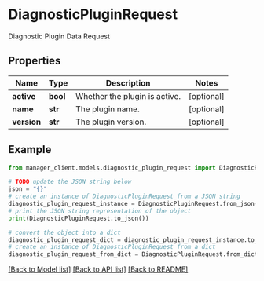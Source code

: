 # DiagnosticPluginRequest

Diagnostic Plugin Data Request

## Properties

Name | Type | Description | Notes
------------ | ------------- | ------------- | -------------
**active** | **bool** | Whether the plugin is active. | [optional] 
**name** | **str** | The plugin name. | [optional] 
**version** | **str** | The plugin version. | [optional] 

## Example

```python
from manager_client.models.diagnostic_plugin_request import DiagnosticPluginRequest

# TODO update the JSON string below
json = "{}"
# create an instance of DiagnosticPluginRequest from a JSON string
diagnostic_plugin_request_instance = DiagnosticPluginRequest.from_json(json)
# print the JSON string representation of the object
print(DiagnosticPluginRequest.to_json())

# convert the object into a dict
diagnostic_plugin_request_dict = diagnostic_plugin_request_instance.to_dict()
# create an instance of DiagnosticPluginRequest from a dict
diagnostic_plugin_request_from_dict = DiagnosticPluginRequest.from_dict(diagnostic_plugin_request_dict)
```
[[Back to Model list]](../README.md#documentation-for-models) [[Back to API list]](../README.md#documentation-for-api-endpoints) [[Back to README]](../README.md)


